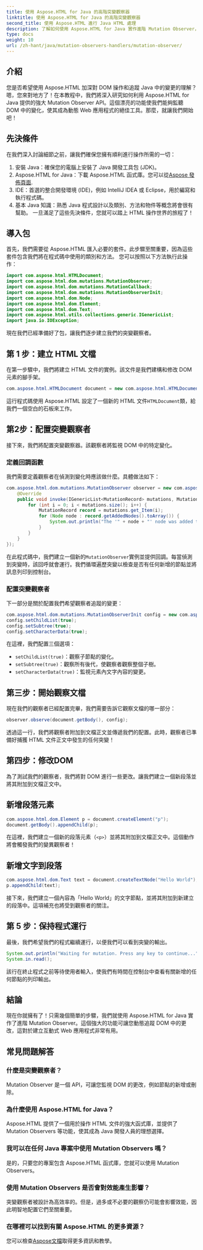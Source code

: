 ```yaml
---
title: 使用 Aspose.HTML for Java 的高階突變觀察器
linktitle: 使用 Aspose.HTML for Java 的高階突變觀察器
second_title: 使用 Aspose.HTML 進行 Java HTML 處理
description: 了解如何使用 Aspose.HTML for Java 實作進階 Mutation Observer，無縫追蹤 DOM 變更。深入了解我們的逐步指南。
type: docs
weight: 10
url: /zh-hant/java/mutation-observers-handlers/mutation-observer/
---
```

## 介紹
您是否希望使用 Aspose.HTML 加深對 DOM 操作和追蹤 Java 中的變更的理解？嗯，您來對地方了！在本教程中，我們將深入研究如何利用 Aspose.HTML for Java 提供的強大 Mutation Observer API。這個漂亮的功能使我們能夠監聽 DOM 中的變化，使其成為動態 Web 應用程式的絕佳工具。那麼，就讓我們開始吧！
## 先決條件
在我們深入討論細節之前，讓我們確保您擁有順利進行操作所需的一切：
1. 安裝 Java：確保您的電腦上安裝了 Java 開發工具包 (JDK)。
2.  Aspose.HTML for Java：下載 Aspose.HTML 函式庫。您可以從[Aspose 發佈頁面](https://releases.aspose.com/html/java/).
3. IDE：首選的整合開發環境 (IDE)，例如 IntelliJ IDEA 或 Eclipse，用於編寫和執行程式碼。
4. 基本 Java 知識：熟悉 Java 程式設計以及類別、方法和物件等概念將會很有幫助。
一旦滿足了這些先決條件，您就可以踏上 HTML 操作世界的旅程了！
## 導入包
首先，我們需要從 Aspose.HTML 匯入必要的套件。此步驟至關重要，因為這些套件包含我們將在程式碼中使用的類別和方法。 
您可以按照以下方法執行此操作：
```java
import com.aspose.html.HTMLDocument;
import com.aspose.html.dom.mutations.MutationObserver;
import com.aspose.html.dom.mutations.MutationCallback;
import com.aspose.html.dom.mutations.MutationObserverInit;
import com.aspose.html.dom.Node;
import com.aspose.html.dom.Element;
import com.aspose.html.dom.Text;
import com.aspose.html.utils.collections.generic.IGenericList;
import java.io.IOException;
```
現在我們已經準備好了包，讓我們逐步建立我們的突變觀察者。
## 第 1 步：建立 HTML 文檔
在第一步驟中，我們將建立 HTML 文件的實例。該文件是我們建構和修改 DOM 元素的腳手架。
```java
com.aspose.html.HTMLDocument document = new com.aspose.html.HTMLDocument();
```
這行程式碼使用 Aspose.HTML 設定了一個新的 HTML 文件`HTMLDocument`類，給我們一個空白的石板來工作。
## 第2步：配置突變觀察者
接下來，我們將配置突變觀察器。該觀察者將監視 DOM 中的特定變化。
### 定義回調函數
我們需要定義觀察者在偵測到變化時應該做什麼。具體做法如下：
```java
com.aspose.html.dom.mutations.MutationObserver observer = new com.aspose.html.dom.mutations.MutationObserver(new com.aspose.html.dom.mutations.MutationCallback() {
    @Override
    public void invoke(IGenericList<MutationRecord> mutations, MutationObserver mutationObserver) {
        for (int i = 0; i < mutations.size(); i++) {
            MutationRecord record = mutations.get_Item(i);
            for (Node node : record.getAddedNodes().toArray()) {
                System.out.println("The '" + node + "' node was added to the document.");
            }
        }
    }
});
```
在此程式碼中，我們建立一個新的`MutationObserver`實例並提供回調。每當偵測到突變時，該回呼就會運行。我們循環遍歷突變以檢查是否有任何新增的節點並將訊息列印到控制台。
### 配置突變觀察者
下一部分是關於配置我們希望觀察者追蹤的變更：
```java
com.aspose.html.dom.mutations.MutationObserverInit config = new com.aspose.html.dom.mutations.MutationObserverInit();
config.setChildList(true);
config.setSubtree(true);
config.setCharacterData(true);
```
在這裡，我們配置三個選項：
- `setChildList(true)`：觀察子節點的變化。
- `setSubtree(true)`：觀察所有後代，使觀察者觀察整個子樹。
- `setCharacterData(true)`：監視元素內文字內容的變更。
## 第三步：開始觀察文檔
現在我們的觀察者已經配置完畢，我們需要告訴它觀察文檔的哪一部分：
```java
observer.observe(document.getBody(), config);
```
透過這一行，我們將觀察者附加到文檔正文並傳遞我們的配置。此時，觀察者已準備好捕獲 HTML 文件正文中發生的任何突變！
## 第四步：修改DOM
為了測試我們的觀察者，我們將對 DOM 進行一些更改。讓我們建立一個新段落並將其附加到文檔正文中。
## 新增段落元素
```java
com.aspose.html.dom.Element p = document.createElement("p");
document.getBody().appendChild(p);
```
在這裡，我們建立一個新的段落元素（`<p>`）並將其附加到文檔正文中。這個動作將會觸發我們的變異觀察者！
## 新增文字到段落
```java
com.aspose.html.dom.Text text = document.createTextNode("Hello World");
p.appendChild(text);
```
接下來，我們建立一個內容為「Hello World」的文字節點，並將其附加到新建立的段落中。這項補充也將受到觀察者的關注。
## 第 5 步：保持程式運行
最後，我們希望我們的程式繼續運行，以便我們可以看到突變的輸出。 
```java
System.out.println("Waiting for mutation. Press any key to continue...");
System.in.read();
```
該行在終止程式之前等待使用者輸入，使我們有時間在控制台中查看有關新增的任何節點的列印輸出。
## 結論
現在你就擁有了！只需幾個簡單的步驟，我們就使用 Aspose.HTML for Java 實作了進階 Mutation Observer。這個強大的功能可讓您動態追蹤 DOM 中的更改，這對於建立互動式 Web 應用程式非常有用。

## 常見問題解答
### 什麼是突變觀察者？
Mutation Observer 是一個 API，可讓您監視 DOM 的更改，例如節點的新增或刪除。
### 為什麼使用 Aspose.HTML for Java？
Aspose.HTML 提供了一個用於操作 HTML 文件的強大函式庫，並提供了 Mutation Observers 等功能，使其成為 Java 開發人員的理想選擇。
### 我可以在任何 Java 專案中使用 Mutation Observers 嗎？
是的，只要您的專案包含 Aspose.HTML 函式庫，您就可以使用 Mutation Observers。
### 使用 Mutation Observers 是否會對效能產生影響？
突變觀察者被設計為高效率的。但是，過多或不必要的觀察仍可能會影響效能，因此明智地配置它們至關重要。
### 在哪裡可以找到有關 Aspose.HTML 的更多資源？
您可以檢查[Aspose文檔](https://reference.aspose.com/html/java/)取得更多資訊和教學。